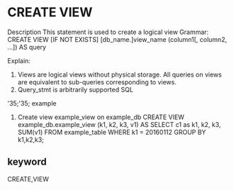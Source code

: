 # CREATE VIEW
Description
This statement is used to create a logical view
Grammar:
CREATE VIEW [IF NOT EXISTS]
[db_name.]view_name (column1[, column2, ...])
AS query

Explain:
1. Views are logical views without physical storage. All queries on views are equivalent to sub-queries corresponding to views.
2. Query_stmt is arbitrarily supported SQL

'35;'35; example
1. Create view example_view on example_db
CREATE VIEW example_db.example_view (k1, k2, k3, v1)
AS
SELECT c1 as k1, k2, k3, SUM(v1) FROM example_table
WHERE k1 = 20160112 GROUP BY k1,k2,k3;

## keyword
CREATE,VIEW

